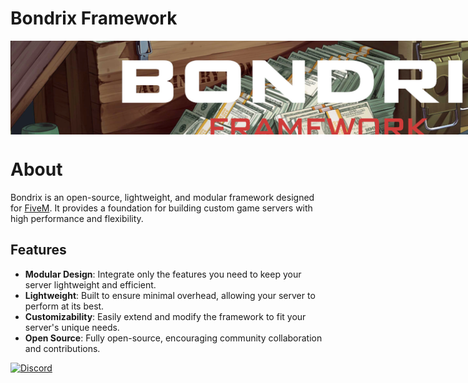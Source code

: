 # Bondrix Framework
<p align="center">
  <div style="width: 1920px; height: 150px; overflow: hidden; position: relative;">
    <img src="https://github.com/bondrix/.github/blob/main/profile/banner.png" 
         style="position: absolute; top: -100px; left: 0; width: auto; height: 500px;">
  </div>
</p>

# About
Bondrix is an open-source, lightweight, and modular framework designed for [FiveM](https://fivem.net/). It provides a foundation for building custom game servers with high performance and flexibility.

## Features
- **Modular Design**: Integrate only the features you need to keep your server lightweight and efficient.
- **Lightweight**: Built to ensure minimal overhead, allowing your server to perform at its best.
- **Customizability**: Easily extend and modify the framework to fit your server's unique needs.
- **Open Source**: Fully open-source, encouraging community collaboration and contributions.

[![Discord](https://img.shields.io/badge/Discord-%237289DA.svg?style=for-the-badge&logo=discord&logoColor=white)](https://discord.gg/safePkGbNB)

